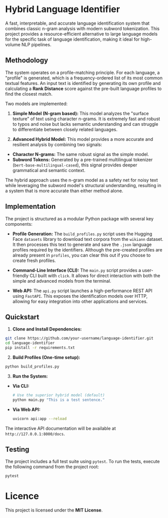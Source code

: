 # Hybrid Language Identifier

A fast, interpretable, and accurate language identification system that combines classic n-gram analysis with modern subword tokenization. This project provides a resource-efficient alternative to large language models for the specific task of language identification, making it ideal for high-volume NLP pipelines.

## Methodology

The system operates on a profile-matching principle. For each language, a "profile" is generated, which is a frequency-ordered list of its most common textual features. An input text is identified by generating its own profile and calculating a **Rank Distance** score against the pre-built language profiles to find the closest match.

Two models are implemented:

1. **Simple Model (N-gram based):** This model analyzes the "surface texture" of text using character n-grams. It is extremely fast and robust to typos and noise but lacks semantic understanding and can struggle to differentiate between closely related languages.

2. **Advanced Hybrid Model:** This model provides a more accurate and resilient analysis by combining two signals:
  - **Character N-grams:** The same robust signal as the simple model.
  - **Subword Tokens:** Generated by a pre-trained multilingual tokenizer (`bert-base-multilingual-cased`), this signal provides deeper grammatical and semantic context.

The hybrid approach uses the n-gram model as a safety net for noisy text while leveraging the subword model's structural understanding, resulting in a system that is more accurate than either method alone.

## Implementation

The project is structured as a modular Python package with several key components:

- **Profile Generation:** The `build_profiles.py` script uses the Hugging Face `datasets` library to download text corpora from the `wikiann` dataset. It then processes this text to generate and save the `.json` language profiles required by the identifiers. Although the pre-created profiles are already present in `profiles`, you can clear this out if you choose to create fresh profiles.

- **Command-Line Interface (CLI):** The `main.py` script provides a user-friendly CLI built with `click`. It allows for direct interaction with both the simple and advanced models from the terminal.

- **Web API:** The `api.py` script launches a high-performance REST API using `FastAPI`. This exposes the identification models over HTTP, allowing for easy integration into other applications and services.

## Quickstart

1. **Clone and Install Dependencies:**

```bash
git clone https://github.com/your-username/language-identifier.git
cd language-identifier
pip install -r requirements.txt
```

2. **Build Profiles (One-time setup):**

```bash
python build_profiles.py
```

3. **Run the System:**

  - **Via CLI:**
  
    ```bash
    # Use the superior hybrid model (default)
    python main.py "This is a test sentence."
    ```

  - **Via Web API:**
  
    ```bash
    uvicorn api:app --reload
    ```

  The interactive API documentation will be available at `http://127.0.0.1:8000/docs`.

## Testing

The project includes a full test suite using `pytest`. To run the tests, execute the following command from the project root:

```bash
pytest
```

# Licence
This project is licensed under the **MIT License**.
